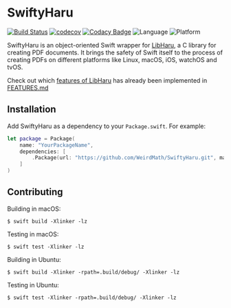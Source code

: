 # SwiftyHaru

[![Build Status](https://travis-ci.org/WeirdMath/SwiftyHaru.svg?branch=dev)](https://travis-ci.org/WeirdMath/SwiftyHaru)
[![codecov](https://codecov.io/gh/WeirdMath/SwiftyHaru/branch/dev/graph/badge.svg)](https://codecov.io/gh/WeirdMath/SwiftyHaru)
[![Codacy Badge](https://api.codacy.com/project/badge/Grade/66cfcbcec9884191a0f8aa1bef26deb8)](https://www.codacy.com/app/broadway_lamb/SwiftyHaru?utm_source=github.com&amp;utm_medium=referral&amp;utm_content=WeirdMath/SwiftyHaru&amp;utm_campaign=Badge_Grade)
![Language](https://img.shields.io/badge/Swift-3.0-orange.svg)
![Platform](https://img.shields.io/badge/platform-Linux%20%7C%20macOS%20%7C%20iOS%20%7C%20watchOS%20%7C%20tvOS-lightgrey.svg)

SwiftyHaru is an object-oriented Swift wrapper for [LibHaru](https://github.com/libharu/libharu), a C library for creating PDF documents. It brings the safety of Swift itself to the process of creating PDFs on different platforms like Linux, macOS, iOS, watchOS and tvOS.

Check out which [features of LibHaru](https://github.com/libharu/libharu/wiki) has already been implemented in [FEATURES.md](FEATURES.md)

## Installation

Add SwiftyHaru as a dependency to your `Package.swift`. For example:

```swift
let package = Package(
    name: "YourPackageName",
    dependencies: [
        .Package(url: "https://github.com/WeirdMath/SwiftyHaru.git", majorVersion: 1)
    ]
)	
```

## Contributing

Building in macOS:

```
$ swift build -Xlinker -lz
```

Testing in macOS:

```
$ swift test -Xlinker -lz
```

Building in Ubuntu:

```
$ swift build -Xlinker -rpath=.build/debug/ -Xlinker -lz
```

Testing in Ubuntu:

```
$ swift test -Xlinker -rpath=.build/debug/ -Xlinker -lz
```
